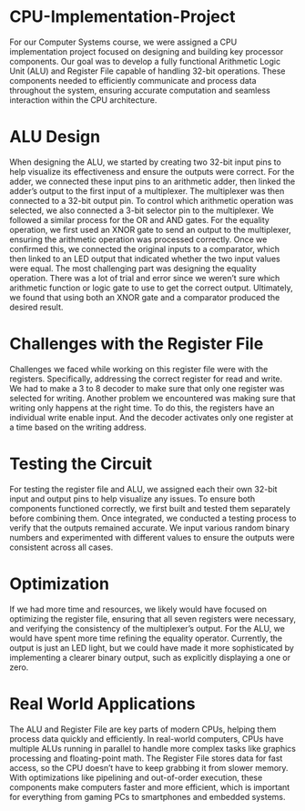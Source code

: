 # CPU-Implementation-Project

For our Computer Systems course, we were assigned a CPU implementation project focused on designing and building key processor components. Our goal was to develop a fully functional Arithmetic Logic Unit (ALU) and Register File capable of handling 32-bit operations. These components needed to efficiently communicate and process data throughout the system, ensuring accurate computation and seamless interaction within the CPU architecture.

# ALU Design

When designing the ALU, we started by creating two 32-bit input pins to help visualize its effectiveness and ensure the outputs were correct. For the adder, we connected these input pins to an arithmetic adder, then linked the adder’s output to the first input of a multiplexer. The multiplexer was then connected to a 32-bit output pin. To control which arithmetic operation was selected, we also connected a 3-bit selector pin to the multiplexer.
We followed a similar process for the OR and AND gates. For the equality operation, we first used an XNOR gate to send an output to the multiplexer, ensuring the arithmetic operation was processed correctly. Once we confirmed this, we connected the original inputs to a comparator, which then linked to an LED output that indicated whether the two input values were equal.
The most challenging part was designing the equality operation. There was a lot of trial and error since we weren’t sure which arithmetic function or logic gate to use to get the correct output. Ultimately, we found that using both an XNOR gate and a comparator produced the desired result.

# Challenges with the Register File 

Challenges we faced while working on this register file were with the registers. Specifically, addressing the correct register for read and write. We had to make a 3 to 8 decoder to make sure that only one register was selected for writing. Another problem we encountered was making sure that writing only happens at the right time. To do this, the registers have an individual write enable input. And the decoder activates only one register at a time based on the writing address. 

# Testing the Circuit 

For testing the register file and ALU, we assigned each their own 32-bit input and output pins to help visualize any issues. To ensure both components functioned correctly, we first built and tested them separately before combining them. Once integrated, we conducted a testing process to verify that the outputs remained accurate. We input various random binary numbers and experimented with different values to ensure the outputs were consistent across all cases.


# Optimization 

If we had more time and resources, we likely would have focused on optimizing the register file, ensuring that all seven registers were necessary, and verifying the consistency of the multiplexer’s output. For the ALU, we would have spent more time refining the equality operator. Currently, the output is just an LED light, but we could have made it more sophisticated by implementing a clearer binary output, such as explicitly displaying a one or zero.

# Real World Applications

The ALU and Register File are key parts of modern CPUs, helping them process data quickly and efficiently. In real-world computers, CPUs have multiple ALUs running in parallel to handle more complex tasks like graphics processing and floating-point math. The Register File stores data for fast access, so the CPU doesn’t have to keep grabbing it from slower memory. With optimizations like pipelining and out-of-order execution, these components make computers faster and more efficient, which is important for everything from gaming PCs to smartphones and embedded systems.
